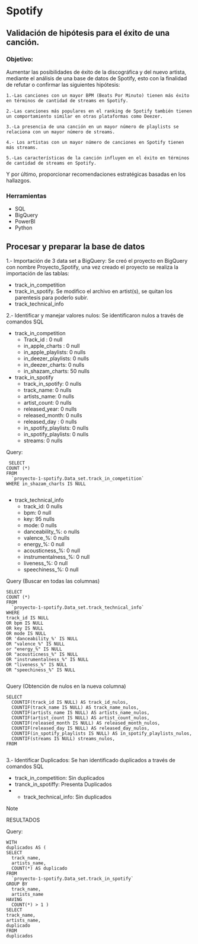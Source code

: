 # **Spotify**

## Validación de hipótesis para el éxito de una canción.

### **Objetivo:**

Aumentar las posibilidades de éxito de la discográfica y del nuevo artista, mediante el análisis de una base de datos de Spotify, esto con la finalidad de refutar o confirmar las siguientes hipótesis:
  
    1.-Las canciones con un mayor BPM (Beats Por Minuto) tienen más éxito en términos de cantidad de streams en Spotify.
  
    2.-Las canciones más populares en el ranking de Spotify también tienen un comportamiento similar en otras plataformas como Deezer.
  
    3.-La presencia de una canción en un mayor número de playlists se relaciona con un mayor número de streams.
  
    4.- Los artistas con un mayor número de canciones en Spotify tienen más streams.
  
    5.-Las características de la canción influyen en el éxito en términos de cantidad de streams en Spotify.

Y por último, proporcionar recomendaciones estratégicas basadas en los hallazgos. 

### **Herramientas**
  + SQL
  + BigQuery
  + PowerBI
  + Python

## **Procesar y preparar la base de datos**

1.- Importación de 3 data set a BigQuery: Se creó el proyecto en BigQuery con nombre Proyecto_Spotify, una vez creado el proyecto se realiza la importación de las tablas:

+ track_in_competition
+ track_in_spotify. Se modifico el archivo en artist(s), se quitan los parentesis para poderlo subir.
+ track_technical_info
  
2.- Identificar y manejar valores nulos: Se identificaron nulos a través de comandos SQL

+ track_in_competition
  + Track_id : 0 null
  + in_apple_charts : 0 null
  + in_apple_playlists: 0 nulls
  + in_deezer_playlists: 0 nulls
  + in_deezer_charts: 0 nulls
  + in_shazam_charts: 50 nulls
+ track_in_spotify
  + track_in_spotify: 0 nulls
  + track_name: 0 nulls
  + artists_name: 0 nulls
  + artist_count: 0 nulls
  + released_year: 0 nulls
  + released_month: 0 nulls
  + released_day : 0 nulls
  + in_spotify_playlists: 0 nulls
  + in_spotify_playlists: 0 nulls
  + streams: 0 nulls

Query:
~~~
 SELECT
COUNT (*)
FROM
  `proyecto-1-spotify.Data_set.track_in_competition`
WHERE in_shazam_charts IS NULL
 
~~~

+ track_technical_info
  + track_id: 0 nulls
  + bpm: 0 null
  + key: 95 nulls
  + mode: 0 nulls
  + danceability_%: o nulls
  + valence_%: 0 nulls
  + energy_%: 0 null
  + acousticness_%: 0 null
  + instrumentalness_%: 0 null
  + liveness_%: 0 null
  + speechiness_%: 0 null

Query (Buscar en todas las columnas)
~~~
SELECT
COUNT (*)
FROM
  `proyecto-1-spotify.Data_set.track_technical_info`
WHERE
track_id IS NULL
OR bpm IS NULL
OR key IS NULL
OR mode IS NULL
OR 'danceability_%' IS NULL
OR "valence_%" IS NULL
or "energy_%" IS NULL
OR "acousticness_%" IS NULL
OR "instrumentalness_%" IS NULL
OR "liveness_%" IS NULL
OR "speechiness_%" IS NULL
 
~~~

Query (Obtención de nulos en la nueva columna)
~~~
SELECT
  COUNTIF(track_id IS NULL) AS track_id_nulos,
  COUNTIF(track_name IS NULL) AS track_name_nulos,
  COUNTIF(artists_name IS NULL) AS artists_name_nulos,
  COUNTIF(artist_count IS NULL) AS artist_count_nulos,
  COUNTIF(released_month IS NULL) AS released_month_nulos,
  COUNTIF(released_day IS NULL) AS released_day_nulos,
  COUNTIF(in_spotify_playlists IS NULL) AS in_spotify_playlists_nulos,
  COUNTIF(streams IS NULL) streams_nulos,
FROM
 
~~~

3.- Identificar Duplicados: Se han identificado duplicados a través de comandos SQL
  + track_in_competition: Sin duplicados
  + tranck_in_spotiffy: Presenta Duplicados
  + + track_technical_info: Sin duplicados
   
> [!NOTE]
> RESULTADOS

Query:
  ~~~
WITH
  duplicados AS (
  SELECT
    track_name,
    artists_name,
    COUNT(*) AS duplicado
  FROM
    `proyecto-1-spotify.Data_set.track_in_spotify`
  GROUP BY
    track_name,
    artists_name
  HAVING
    COUNT(*) > 1 )
SELECT
  track_name,
  artists_name,
  duplicado
FROM
  duplicados

~~~
